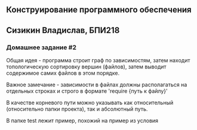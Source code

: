 ## Конструирование программного обеспечения
## Сизикин Владислав, БПИ218
### Домашнее задание #2

Общая идея - программа строит граф по зависимостям, затем находит топологическую сортировку вершин (файлов), затем выводит содержимое самих файлов в этом порядке.

Важное замечание - зависимости в файлах должны располагаться на отдельных строках и строго в формате 'require {путь к файлу}'

В качестве корневого пути можно указывать как относительный (относительно папки проекта), так и абсолютный путь.

В папке test лежит пример, похожий на пример из условия
